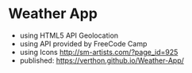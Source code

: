 # Weather App

- using HTML5 API Geolocation
- using API provided by FreeCode Camp
- using Icons http://sm-artists.com/?page_id=925
- published: https://verthon.github.io/Weather-App/
